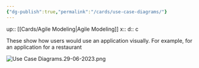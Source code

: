 ```yaml
---
{"dg-publish":true,"permalink":"/cards/use-case-diagrams/"}
---
```


up:: [[Cards/Agile Modeling\|Agile Modeling]] 
x:: 
d:: c

These show how users would use an application visually. For example, for an application for a restaurant

![Use Case Diagrams.29-06-2023.png](/img/user/Extras/Images/Use%20Case%20Diagrams.29-06-2023.png)